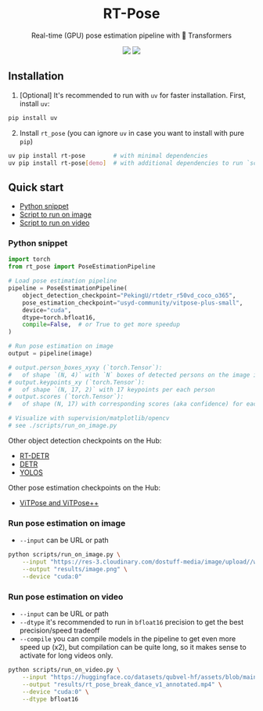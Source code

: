 <div align="center">
<h1> RT-Pose </h1>

Real-time (GPU) pose estimation pipeline with 🤗 Transformers

![](https://github.com/qubvel/assets/blob/main/rt_pose_break_dance_v2_annotated.gif)
![](https://github.com/qubvel/assets/blob/main/rt_pose_american_football_annotated.gif)

</div>

## Installation

1. [Optional] It's recommended to run with `uv` for faster installation.
First, install `uv`:

```bash
pip install uv
```

2. Install `rt_pose` (you can ignore `uv` in case you want to install with pure `pip`)

```bash
uv pip install rt-pose        # with minimal dependencies
uv pip install rt-pose[demo]  # with additional dependencies to run `scripts/` and `notebooks/`
```

## Quick start

 - [Python snippet](#python-snippet)
 - [Script to run on image](#run-pose-estimation-on-image)
 - [Script to run on video](#run-pose-estimation-on-video)

### Python snippet

```python
import torch
from rt_pose import PoseEstimationPipeline

# Load pose estimation pipeline
pipeline = PoseEstimationPipeline(
    object_detection_checkpoint="PekingU/rtdetr_r50vd_coco_o365",
    pose_estimation_checkpoint="usyd-community/vitpose-plus-small",
    device="cuda",
    dtype=torch.bfloat16,
    compile=False,  # or True to get more speedup
)

# Run pose estimation on image
output = pipeline(image)

# output.person_boxes_xyxy (`torch.Tensor`): 
#   of shape `(N, 4)` with `N` boxes of detected persons on the image in (x_min, y_min, x_max, y_max) format
# output.keypoints_xy (`torch.Tensor`):
#   of shape `(N, 17, 2)` with 17 keypoints per each person
# output.scores (`torch.Tensor`): 
#   of shape (N, 17) with corresponding scores (aka confidence) for each keypoint

# Visualize with supervision/matplotlib/opencv
# see ./scripts/run_on_image.py
```

Other object detection checkpoints on the Hub:

- [RT-DETR](https://huggingface.co/PekingU)
- [DETR](https://huggingface.co/models?other=detr)
- [YOLOS](https://huggingface.co/models?other=yolos)

Other pose estimation checkpoints on the Hub:

- [ViTPose and ViTPose++](https://huggingface.co/usyd-community)

### Run pose estimation on image

 - `--input` can be URL or path

```bash
python scripts/run_on_image.py \
    --input "https://res-3.cloudinary.com/dostuff-media/image/upload//w_1200,q_75,c_limit,f_auto/v1511369692/page-image-10656-892d1842-b089-4a7a-80f1-5be99b2b3454.png" \
    --output "results/image.png" \
    --device "cuda:0"
```

### Run pose estimation on video

 - `--input` can be URL or path
 - `--dtype` it's recommended to run in `bfloat16` precision to get the best precision/speed tradeoff
 - `--compile` you can compile models in the pipeline to get even more speed up (x2), but compilation can be quite long, so it makes sense 
    to activate for long videos only.

```bash
python scripts/run_on_video.py \
    --input "https://huggingface.co/datasets/qubvel-hf/assets/blob/main/rt_pose_break_dance_v1.mp4" \
    --output "results/rt_pose_break_dance_v1_annotated.mp4" \
    --device "cuda:0" \
    --dtype bfloat16
```
